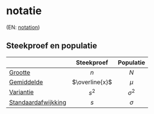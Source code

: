 # notatie

(EN: [notation](../en/notation.md))

## Steekproef en populatie

|                                     |   Steekproef   | Populatie  |
| :---------------------------------- | :------------: | :--------: |
| [Grootte](steekproef.md)            |      $n$       |    $N$     |
| [Gemiddelde](gemiddelde.md)         | $\overline{x}$ |   $\mu$    |
| [Variantie](variantie.md)           |     $s^2$      | $\sigma^2$ |
| [Standaardafwijkking](variantie.md) |      $s$       |  $\sigma$  |
